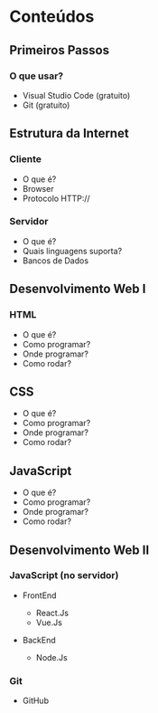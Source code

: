 # Conteúdos

## Primeiros Passos

### O que usar?
 - Visual Studio Code (gratuito)
 - Git (gratuito)

## Estrutura da Internet

### Cliente
 - O que é?
 - Browser
 - Protocolo HTTP://

### Servidor
 - O que é?
 - Quais linguagens suporta?
 - Bancos de Dados

## Desenvolvimento Web I

### HTML
 - O que é?
 - Como programar?
 - Onde programar?
 - Como rodar?

## CSS
 - O que é?
 - Como programar?
 - Onde programar?
 - Como rodar?

## JavaScript
 - O que é?
 - Como programar?
 - Onde programar?
 - Como rodar?

## Desenvolvimento Web II

### JavaScript (no servidor)
 - FrontEnd
	 - React.Js
	 - Vue.Js

 - BackEnd
	 - Node.Js

### Git
 - GitHub

